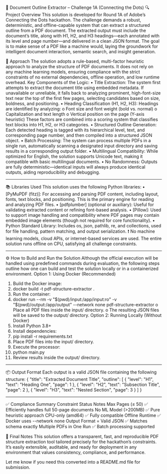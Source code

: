 📄 Document Outline Extractor – Challenge 1A (Connecting the Dots)
🔍 Project Overview
This solution is developed for Round 1A of Adobe’s Connecting the Dots hackathon. The challenge demands a robust, deterministic, and offline-capable system that can extract a structured outline from a PDF document. The extracted output must include the document’s title, along with H1, H2, and H3 headings—each annotated with its level and page number—and delivered in a clean JSON format.
The goal is to make sense of a PDF like a machine would, laying the groundwork for intelligent document interaction, semantic search, and insight generation.

🧠 Approach
The solution adopts a rule-based, multi-factor heuristic approach to analyze the structure of PDF documents. It does not rely on any machine learning models, ensuring compliance with the strict constraints of no external dependencies, offline operation, and low runtime overhead.
Key Components of the Logic:
•	Title Extraction:
The system first attempts to extract the document title using embedded metadata. If unavailable or unreliable, it falls back to analyzing prominent, high-font-size text near the top of the first few pages, selecting candidates based on size, boldness, and positioning.
•	Heading Classification (H1, H2, H3):
Headings are identified by analyzing:
o	Font size and font weight (bold vs. normal)
o	Capitalization and text length
o	Vertical position on the page (Y-axis heuristic)
These factors are combined into a scoring system that classifies text blocks into H1, H2, or H3 categories.
•	Structured Outline Generation:
Each detected heading is tagged with its hierarchical level, text, and corresponding page number, and then compiled into a structured JSON object.
•	Batch Processing:
The system can process multiple PDFs in a single run, automatically scanning a designated input directory and saving results in a corresponding output folder.
•	Multilingual Compatibility:
While optimized for English, the solution supports Unicode text, making it compatible with basic multilingual documents.
•	No Randomness:
Outputs are fully deterministic—identical inputs will always produce identical outputs, aiding reproducibility and debugging.
________________________________________
📚 Libraries Used
This solution uses the following Python libraries:
•	[PyMuPDF (fitz)]: For accessing and parsing PDF content, including layout, fonts, text blocks, and positioning. This is the primary engine for reading and analyzing PDF files.
•	[pdfplumber] (optional or auxiliary): Useful for validating extracted content or refining font-based analysis.
•	[Pillow]: Used to support image handling and compatibility where PDF pages may contain embedded image elements (though not required for core functionality).
•	Python Standard Library: Includes os, json, pathlib, re, and collections, used for file handling, pattern matching, and output serialization.
❗ No machine learning models, cloud APIs, or internet-based services are used. The entire solution runs offline on CPU, satisfying all challenge constraints.
________________________________________
⚙️ How to Build and Run the Solution
Although the official execution will be handled using predefined commands during evaluation, the following steps outline how one can build and test the solution locally or in a containerized environment.
Option 1: Using Docker (Recommended)
1.	Build the Docker image:
2.	docker build -t pdf-structure-extractor .
3.	Run the container:
4.	docker run --rm -v "$(pwd)/input:/app/input:ro" -v "$(pwd)/output:/app/output" --network none pdf-structure-extractor
o	Place all PDF files inside the input/ directory.
o	The resulting JSON files will be saved to the output/ directory.
Option 2: Running Locally (Without Docker)
1.	Install Python 3.8+
2.	Install dependencies:
3.	pip install -r requirements.txt
4.	Place PDF files into the input/ directory.
5.	Execute the processor:
6.	python main.py
7.	Review results inside the output/ directory.
________________________________________
📦 Output Format
Each output is a valid JSON file containing the following structure:
{
  "title": "Extracted Document Title",
  "outline": [
    { "level": "H1", "text": "Heading One", "page": 1 },
    { "level": "H2", "text": "Subsection Title", "page": 2 },
    { "level": "H3", "text": "Nested Section", "page": 3 }
  ]
}
________________________________________
✅ Compliance Summary
Constraint	Status	Notes
Max Pages (≤ 50)	✅	Efficiently handles full 50-page documents
No ML Model (>200MB)	✅	Pure heuristic approach
CPU-only (amd64)	✅	Fully compatible
Offline Runtime	✅	Docker uses --network none
Output Format = Valid JSON	✅	Matches schema exactly
Multiple PDFs in One Run	✅	Batch processing supported

🏁 Final Notes
This solution offers a transparent, fast, and reproducible PDF structure extraction tool tailored precisely for the hackathon’s constraints. It’s easily extensible, auditable, and ready for deployment in any environment that values consistency, compliance, and performance.

Let me know if you need this converted into a README.md file for submission.

